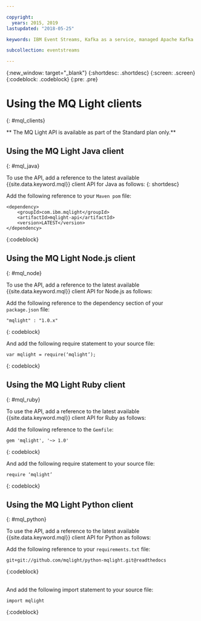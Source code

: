 ```yaml
---

copyright:
  years: 2015, 2019
lastupdated: "2018-05-25"

keywords: IBM Event Streams, Kafka as a service, managed Apache Kafka

subcollection: eventstreams

---
```


{:new_window: target="_blank"}
{:shortdesc: .shortdesc}
{:screen: .screen}
{:codeblock: .codeblock}
{:pre: .pre}

# Using the MQ Light clients
{: #mql_clients}

** The MQ Light API is available as part of the Standard plan only.**
<br/>

## Using the MQ Light Java client
{: #mql_java}

To use the API, add a reference to the latest available {{site.data.keyword.mql}} client API for Java as follows:
{: shortdesc}

Add the following reference to your <code>Maven pom</code> file:

```
<dependency>
    <groupId>com.ibm.mqlight</groupId>
    <artifactId>mqlight-api</artifactId>
    <version>LATEST</version>
</dependency>
```
{:codeblock}


<!-- 12/11/18: info was in eventstreams102.md, moved because of doc app changes -->

## Using the MQ Light Node.js client 
{: #mql_node}


To use the API, add a reference to the latest available {{site.data.keyword.mql}} client API for Node.js as follows:

Add the following reference to the dependency section of your <code>package.json</code> file:

<pre class="pre"><code>"mqlight" : "1.0.x"</code></pre>
{: codeblock}

And add the following require statement to your source
file:

<pre class="pre"><code>var mqlight = require(‘mqlight’);</code></pre>
{: codeblock}

<!-- 14/11/18: info was in eventstreams103.md, moved because of doc app changes -->

## Using the MQ Light Ruby client
{: #mql_ruby}


To use the API, add a reference to the latest available {{site.data.keyword.mql}} client API for Ruby as follows:

Add the following reference to the <code>Gemfile</code>:

```
gem 'mqlight', '~> 1.0'
```
{: codeblock}

And add the following require statement to your source file:

```
require ‘mqlight’
```
{: codeblock}

<!-- 14/11/18: info was in eventstreams101.md, moved because of doc app changes -->

## Using the MQ Light Python client
{: #mql_python}

To use the API, add a reference to the latest available {{site.data.keyword.mql}} client API for Python as follows:

Add the following reference to your <code>requirements.txt</code>
file:

```
git+git://github.com/mqlight/python-mqlight.git@readthedocs
```
{:codeblock}

<br>
And add the following import statement to your source file:

```
import mqlight
```
{:codeblock}
<!-- Comment from Andrew
Instructions for getting started, with links for more info
Simple send source and receive source in-line

-->



